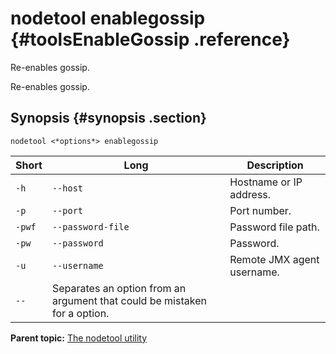# nodetool enablegossip {#toolsEnableGossip .reference}

Re-enables gossip.

Re-enables gossip.

## Synopsis {#synopsis .section}

```language-bash
nodetool <*options*> enablegossip
```

|Short|Long|Description|
|-----|----|-----------|
|`-h`|`--host`|Hostname or IP address.|
|`-p`|`--port`|Port number.|
|`-pwf`|`--password-file`|Password file path.|
|`-pw`|`--password`|Password.|
|`-u`|`--username`|Remote JMX agent username.|
|`--`|Separates an option from an argument that could be mistaken for a option.|

**Parent topic:** [The nodetool utility](../../cassandra/tools/toolsNodetool.md)

